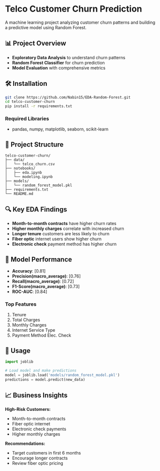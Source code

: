 # Telco Customer Churn Prediction

A machine learning project analyzing customer churn patterns and building a predictive model using Random Forest.

## 📊 Project Overview

- **Exploratory Data Analysis** to understand churn patterns
- **Random Forest Classifier** for churn prediction
- **Model Evaluation** with comprehensive metrics

## 🛠️ Installation

```bash
git clone https://github.com/Nabin15/EDA-Random-Forest.git
cd telco-customer-churn
pip install -r requirements.txt
```

### Required Libraries
- pandas, numpy, matplotlib, seaborn, scikit-learn

## 📁 Project Structure

```
telco-customer-churn/
├── data/
│   └── telco_churn.csv
├── notebooks/
│   ├── eda.ipynb
│   └── modeling.ipynb
├── models/
│   └── random_forest_model.pkl
├── requirements.txt
└── README.md
```

## 🔍 Key EDA Findings

- **Month-to-month contracts** have higher churn rates
- **Higher monthly charges** correlate with increased churn
- **Longer tenure** customers are less likely to churn
- **Fiber optic** internet users show higher churn
- **Electronic check** payment method has higher churn

## 🤖 Model Performance

- **Accuracy**: [0.81]
- **Precision(macro_average)**: [0.76] 
- **Recall(macro_average)**: [0.72]
- **F1-Score(macro_average)**: [0.73]
- **ROC-AUC**: [0.84]

### Top Features
1. Tenure
2. Total Charges  
3. Monthly Charges 
4. Internet Service Type
5. Payment Method Elec. Check

## 🚀 Usage

```python
import joblib

# Load model and make predictions
model = joblib.load('models/random_forest_model.pkl')
predictions = model.predict(new_data)
```

## 📈 Business Insights

**High-Risk Customers:**
- Month-to-month contracts
- Fiber optic internet  
- Electronic check payments
- Higher monthly charges

**Recommendations:**
- Target customers in first 6 months
- Encourage longer contracts
- Review fiber optic pricing
